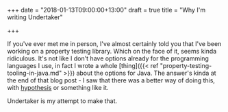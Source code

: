 +++
date = "2018-01-13T09:00:00+13:00"
draft = true
title = "Why I'm writing Undertaker"

+++

If you've ever met me in person, I've almost certainly told you that I've been working on a property testing library.
Which on the face of it, seems kinda ridiculous. It's not like I don't have options already for the programming 
languages I use, in fact I wrote a whole [thing]({{< ref "property-testing-tooling-in-java.md" >}}) about the options 
for Java. The answer's kinda at the end of that blog post - I saw that there was a better way of doing this, with
[hypothesis](http://hypothesis.works) or something like it.

Undertaker is my attempt to make that.

<!--more-->

